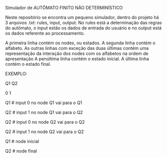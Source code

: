 Simulador de AUTÔMATO FINITO NÃO DETERMINÍSTICO

Neste repositório se encontra um pequeno simulador, dentro do projeto há 3 arquivos .txt: rules, input, output. No rules está a determinação das regras do autômato, o input estão os dados de entrada do usuário e no output está os dados referente ao processamento.

A primeira linha contém os nodes, ou estados. A segunda linha contém o alfabeto. As outras linhas com exceção das duas últimas contém uma representação da interação dos nodes com os alfabetos na ordem de apresentação A penúltima linha contém o estado inicial. A última linha contém o estado final.

EXEMPLO:

Q1 Q2

0 1

Q1 \# input 0 no node Q1 vai para o Q1

Q2 \# input 1 no node Q1 vai para o Q2

Q2 \# input 0 no node Q2 vai para o Q2 

Q2 \# input 1 no node Q2 vai para o Q2 

Q1 \# node inicial 

Q2 \# node final
